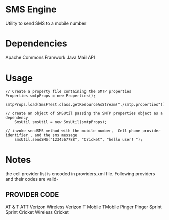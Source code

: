 # SMS Engine

Utility to send SMS to a mobile number

# Dependencies
 Apache Commons Framwork
 Java Mail API
 
 # Usage
 
    // Create a property file containing the SMTP properties
    Properties smtpProps = new Properties();
		smtpProps.load(SmsFTest.class.getResourceAsStream("./smtp.properties"));

    // create an object of SMSUtil passing the SMTP properties object as a dependency
		SmsUtil smsUtil = new SmsUtil(smtpProps);
    
    // invoke sendSMS method with the mobile number,  Cell phone provider identifier , and the sms message 
		smsUtil.sendSMS("1234567788", "Cricket", "hello user! ");

# Notes 

 the cell provider list is encoded in providers.xml file. Following providers and their codes  are valid-
 
 PROVIDER                        CODE
 ------------------------------------------- 
 
 AT & T                          ATT
 Verizon Wireless                Verizon
 T Mobile                        TMobile
 Pinger                          Pinger
 Sprint                          Sprint
 Cricket Wireless                Cricket

   
